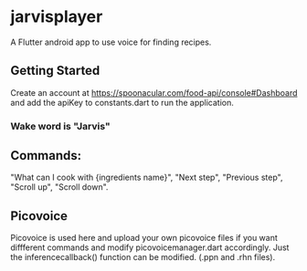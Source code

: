 # jarvisplayer

A Flutter android app to use voice for finding recipes.

## Getting Started
Create an account at https://spoonacular.com/food-api/console#Dashboard and add the apiKey to constants.dart to run the application.

### Wake word is "Jarvis"

## Commands:
"What can I cook with {ingredients name}",
"Next step",
"Previous step",
"Scroll up",
"Scroll down".

## Picovoice
Picovoice is used here and upload your own picovoice files if you want diffferent commands and modify picovoicemanager.dart accordingly. Just the inferencecallback() function can be modified. (.ppn and .rhn files).
